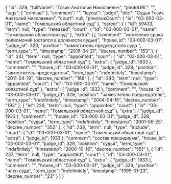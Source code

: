 {
    "id": 329,
    "fullName": "Тозик Анатолий Николаевич",
    "photoURL": "",
    "tags": [
        "criminal"
    ],
    "comment": "",
    "layout": "judge",
    "title": "Судья Тозик Анатолий Николаевич",
    "court": null,
    "previousCourt": {
        "id": "03-000-03-01",
        "name": "Гомельский областной суд"
    },
    "career": [
        {
            "id": 59433,
            "term": null,
            "type": "released",
            "court": {
                "id": "03-000-03-01",
                "name": "Гомельский областной суд"
            },
            "extra": [],
            "comment": "истечение срока полномочий (остался в должности судьи)",
            "house_id": "03-000-03-01",
            "judge_id": 329,
            "position": "заместитель председателя суда ",
            "term_type": "",
            "timestamp": "2016-04-21",
            "decree_number": "153"
        },
        {
            "id": 241,
            "term": null,
            "type": "appointed",
            "court": {
                "id": "03-000-03-01",
                "name": "Гомельский областной суд"
            },
            "extra": {
                "judge_id": 1933
            },
            "comment": "",
            "house_id": "03-000-03-01",
            "judge_id": 329,
            "position": "заместитель председателя",
            "term_type": "indefinitely",
            "timestamp": "2011-04-19",
            "decree_number": "168"
        },
        {
            "id": 240,
            "term": null,
            "type": "appointed",
            "court": {
                "id": "03-000-03-01",
                "name": "Гомельский областной суд"
            },
            "extra": {
                "judge_id": 1933
            },
            "comment": "",
            "house_id": "03-000-03-01",
            "judge_id": 329,
            "position": "заместитель председателя",
            "term_type": "indefinitely",
            "timestamp": "2004-04-15",
            "decree_number": "193"
        },
        {
            "id": 239,
            "term": null,
            "type": "appointed",
            "court": {
                "id": "03-000-03-01",
                "name": "Гомельский областной суд"
            },
            "extra": {
                "judge_id": 1933
            },
            "comment": "",
            "house_id": "03-000-03-01",
            "judge_id": 329,
            "position": "судья",
            "term_type": "indefinitely",
            "timestamp": "2001-06-25",
            "decree_number": "352"
        },
        {
            "id": 238,
            "term": null,
            "type": "include",
            "court": {
                "id": "03-000-03-01",
                "name": "Гомельский областной суд"
            },
            "extra": {
                "judge_id": 1933
            },
            "comment": "состав президиума",
            "house_id": "03-000-03-01",
            "judge_id": 329,
            "position": "судья",
            "term_type": "indefinitely",
            "timestamp": "2000-10-16",
            "decree_number": "551"
        },
        {
            "id": 237,
            "term": null,
            "type": "appointed",
            "court": {
                "id": "03-000-03-01",
                "name": "Гомельский областной суд"
            },
            "extra": {
                "judge_id": 1933
            },
            "comment": "",
            "house_id": "03-000-03-01",
            "judge_id": 329,
            "position": "член суда",
            "term_type": "indefinitely",
            "timestamp": "1995-01-23",
            "decree_number": "22"
        }
    ]
}